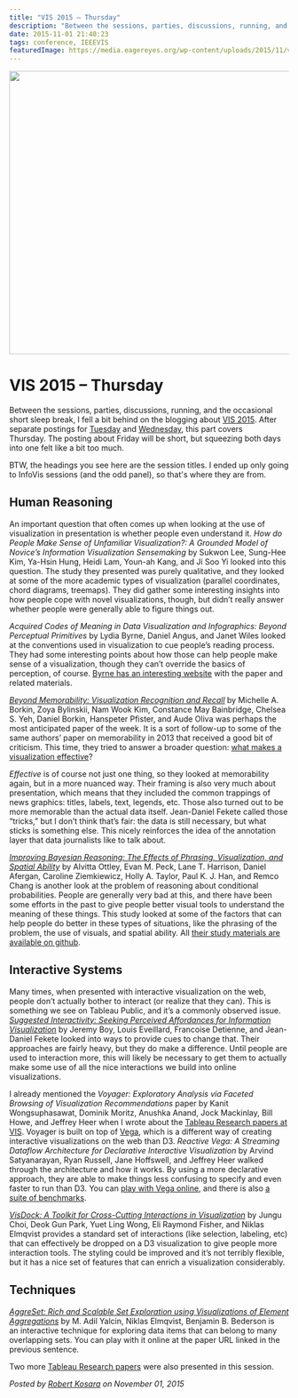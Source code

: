 ```yaml
---
title: "VIS 2015 – Thursday"
description: "Between the sessions, parties, discussions, running, and the occasional short sleep break, I fell a bit behind on the blogging about VIS 2015. After separate postings for Tuesday and Wednesday, this part covers Thursday. The posting about Friday will be short, but squeezing both days into one felt like a bit too much."
date: 2015-11-01 21:40:23
tags: conference, IEEEVIS
featuredImage: https://media.eagereyes.org/wp-content/uploads/2015/11/vis-thu-teaser2.jpg
---
```


<p align="center"><img src="https://media.eagereyes.org/wp-content/uploads/2015/11/vis-thu-teaser2.jpg" alt="" width="825" height="510" /></p>

# VIS 2015 – Thursday

Between the sessions, parties, discussions, running, and the occasional short sleep break, I fell a bit behind on the blogging about <a href="http://ieeevis.org">VIS 2015</a>. After separate postings for <a href="/blog/2015/vis-2015-tuesday">Tuesday</a> and <a href="/blog/2015/vis-2015-wednesday">Wednesday</a>, this part covers Thursday. The posting about Friday will be short, but squeezing both days into one felt like a bit too much.

BTW, the headings you see here are the session titles. I ended up only going to InfoVis sessions (and the odd panel), so that's where they are from.

## Human Reasoning

An important question that often comes up when looking at the use of visualization in presentation is whether people even understand it. <em>How do People Make Sense of Unfamiliar Visualization?: A Grounded Model of Novice’s Information Visualization Sensemaking</em> by Sukwon Lee, Sung-Hee Kim, Ya-Hsin Hung, Heidi Lam, Youn-ah Kang, and Ji Soo Yi looked into this question. The study they presented was purely qualitative, and they looked at some of the more academic types of visualization (parallel coordinates, chord diagrams, treemaps). They did gather some interesting insights into how people cope with novel visualizations, though, but didn’t really answer whether people were generally able to figure things out.

<em>Acquired Codes of Meaning in Data Visualization and Infographics: Beyond Perceptual Primitives</em> by Lydia Byrne, Daniel Angus, and Janet Wiles looked at the conventions used in visualization to cue people’s reading process. They had some interesting points about how those can help people make sense of a visualization, though they can’t override the basics of perception, of course. <a href="http://visualizationwhiteboard.com">Byrne has an interesting website</a> with the paper and related materials.

<a href="http://massvis.mit.edu"><em>Beyond Memorability: Visualization Recognition and Recall</em></a> by Michelle A. Borkin, Zoya Bylinskii, Nam Wook Kim, Constance May Bainbridge, Chelsea S. Yeh, Daniel Borkin, Hanspeter Pfister, and Aude Oliva was perhaps the most anticipated paper of the week. It is a sort of follow-up to some of the same authors’ paper on memorability in 2013 that received a good bit of criticism. This time, they tried to answer a broader question: [what makes a visualization effective](https://twitter.com/eagereyes/status/659739816255496192)?

<em>Effective</em> is of course not just one thing, so they looked at memorability again, but in a more nuanced way. Their framing is also very much about presentation, which means that they included the common trappings of news graphics: titles, labels, text, legends, etc. Those also turned out to be more memorable than the actual data itself. Jean-Daniel Fekete called those “tricks,” but I don’t think that’s fair: the data is still necessary, but what sticks is something else. This nicely reinforces the idea of the annotation layer that data journalists like to talk about.

<em><a href="http://www.eecs.tufts.edu/~alvittao/files/bayes.pdf">Improving Bayesian Reasoning: The Effects of Phrasing, Visualization, and Spatial Ability</a></em> by Alvitta Ottley, Evan M. Peck, Lane T. Harrison, Daniel Afergan, Caroline Ziemkiewicz, Holly A. Taylor, Paul K. J. Han, and Remco Chang is another look at the problem of reasoning about conditional probabilities. People are generally very bad at this, and there have been some efforts in the past to give people better visual tools to understand the meaning of these things. This study looked at some of the factors that can help people do better in these types of situations, like the phrasing of the problem, the use of visuals, and spatial ability. All <a href="https://github.com/TuftsValt/bayes">their study materials are available on github</a>.

## Interactive Systems

Many times, when presented with interactive visualization on the web, people don’t actually bother to interact (or realize that they can). This is something we see on Tableau Public, and it’s a commonly observed issue. <a href="http://peopleviz.gforge.inria.fr/trunk/SI_cues/"><em>Suggested Interactivity: Seeking Perceived Affordances for Information Visualization</em></a> by Jeremy Boy, Louis Eveillard, Francoise Detienne, and Jean-Daniel Fekete looked into ways to provide cues to change that. Their approaches are fairly heavy, but they do make a difference. Until people are used to interaction more, this will likely be necessary to get them to actually make some use of all the nice interactions we build into online visualizations.

I already mentioned the <em>Voyager: Exploratory Analysis via Faceted Browsing of Visualization Recommendations</em> paper by Kanit Wongsuphasawat, Dominik Moritz, Anushka Anand, Jock Mackinlay, Bill Howe, and Jeffrey Heer when I wrote about the <a href="/blog/2015/tableau-papers-at-ieee-vis-2015">Tableau Research papers at VIS</a>. Voyager is built on top of <a href="http://vega.github.io/vega/">Vega</a>, which is a different way of creating interactive visualizations on the web than D3. <em>Reactive Vega: A Streaming Dataflow Architecture for Declarative Interactive Visualization</em> by Arvind Satyanarayan, Ryan Russell, Jane Hoffswell, and Jeffrey Heer walked through the architecture and how it works. By using a more declarative approach, they are able to make things less confusing to specify and even faster to run than D3. You can <a href="http://vega.github.io/vega-editor/?mode=vega&amp;spec=crossfilter">play with Vega online</a>, and there is also <a href="https://github.com/vega/vega-benchmarks">a suite of benchmarks</a>.

<a href="http://visdockhub.github.io/NewVisDock/"><em>VisDock: A Toolkit for Cross-Cutting Interactions in Visualization</em></a> by Jungu Choi, Deok Gun Park, Yuet Ling Wong, Eli Raymond Fisher, and Niklas Elmqvist provides a standard set of interactions (like selection, labeling, etc) that can effectively be dropped on a D3 visualization to give people more interaction tools. The styling could be improved and it’s not terribly flexible, but it has a nice set of features that can enrich a visualization considerably.

## Techniques

<a href="http://keshif.me/AggreSet/"><em>AggreSet: Rich and Scalable Set Exploration using Visualizations of Element Aggregations</em></a> by M. Adil Yalcin, Niklas Elmqvist, Benjamin B. Bederson is an interactive technique for exploring data items that can belong to many overlapping sets. You can play with it online at the paper URL linked in the previous sentence.

Two more <a href="/blog/2015/tableau-papers-at-ieee-vis-2015">Tableau Research papers</a> were also presented in this session.


_Posted by <a href="/about">Robert Kosara</a> on November 01, 2015_


